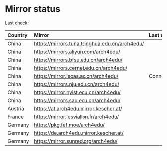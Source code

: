 <script src="./time.js"></script>
# Mirror status
Last check: <script type="text/javascript">localize(1709706241.0667398);</script>

|Country|Mirror|Last update|
|:------|:-----|:----------|
|China|https://mirrors.tuna.tsinghua.edu.cn/arch4edu/|<script type="text/javascript">localize(1709663776);</script>|
|China|https://mirrors.aliyun.com/arch4edu/|<script type="text/javascript">localize(1709663776);</script>|
|China|https://mirrors.bfsu.edu.cn/arch4edu/|<script type="text/javascript">localize(1709663776);</script>|
|China|https://mirrors.cernet.edu.cn/arch4edu/|<script type="text/javascript">localize(1709663776);</script>|
|China|https://mirror.iscas.ac.cn/arch4edu/|ConnectionError|
|China|https://mirrors.nju.edu.cn/arch4edu/|<script type="text/javascript">localize(1709663776);</script>|
|China|https://mirror.nyist.edu.cn/arch4edu/|<script type="text/javascript">localize(1709663776);</script>|
|China|https://mirrors.sau.edu.cn/arch4edu/|<script type="text/javascript">localize(1709663776);</script>|
|Austria|https://at.arch4edu.mirror.kescher.at/|<script type="text/javascript">localize(1709663776);</script>|
|France|https://mirror.lesviallon.fr/arch4edu/|<script type="text/javascript">localize(1709663776);</script>|
|Germany|https://pkg.fef.moe/arch4edu/|<script type="text/javascript">localize(1709663776);</script>|
|Germany|https://de.arch4edu.mirror.kescher.at/|<script type="text/javascript">localize(1709663776);</script>|
|Germany|https://mirror.sunred.org/arch4edu/|<script type="text/javascript">localize(1709663776);</script>|

<script src="./tablefilter/tablefilter.js"></script>
<script src="./table.js"></script>